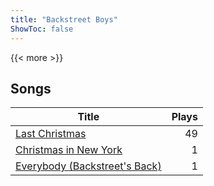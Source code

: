 ```yaml
---
title: "Backstreet Boys"
ShowToc: false
---
```


{{< more >}}

## Songs
Title | Plays 
----- | -----: 
[Last Christmas](/songs/last-christmas) | 49
[Christmas in New York](/songs/christmas-in-new-york) | 1
[Everybody (Backstreet's Back)](/songs/everybody-backstreets-back) | 1

